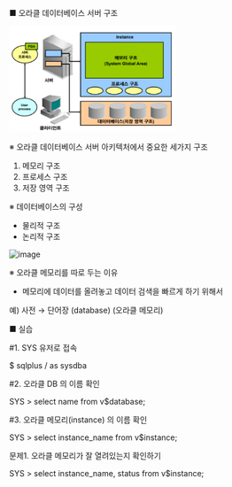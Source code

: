 ■ 오라클 데이터베이스 서버 구조

<img src="https://github.com/corvina1208/Oracle_Admin/blob/main/1_%EC%84%9C%EB%B2%84%EA%B5%AC%EC%A1%B0.png" width="60%" heigth="60%">

※ 오라클 데이터베이스 서버 아키텍처에서 중요한 세가지 구조
1. 메모리 구조
2. 프로세스 구조
3. 저장 영역 구조

※ 데이터베이스의 구성
- 물리적 구조
- 논리적 구조


![image](https://github.com/corvina1208/Images/assets/157337929/764890f5-380a-4d69-bffb-25a8653f3170)

※ 오라클 메모리를 따로 두는 이유
- 메모리에 데이터를 올려놓고 데이터 검색을 빠르게 하기 위해서

예)     사전          →          단어장
      (database)             (오라클 메모리)



■ 실습

#1. SYS 유저로 접속

$ sqlplus / as sysdba

#2. 오라클 DB 의 이름 확인

SYS > select name from v$database;

#3. 오라클 메모리(instance) 의 이름 확인

SYS > select instance_name from v$instance; 



문제1. 오라클 메모리가 잘 열려있는지 확인하기

SYS > select instance_name, status
         from v$instance; 
